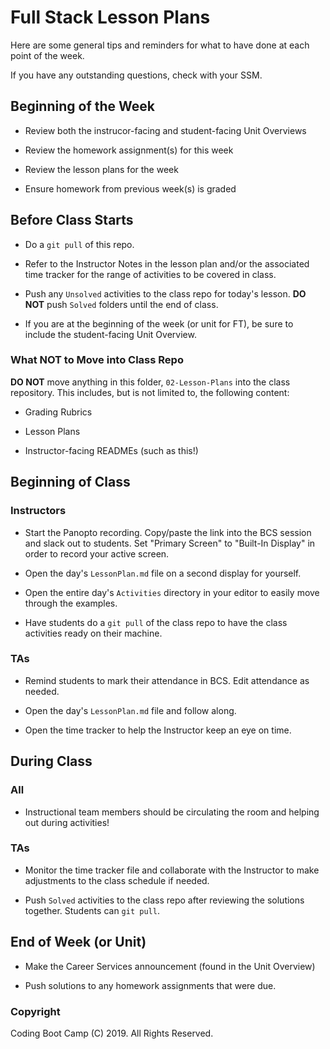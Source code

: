 # Full Stack Lesson Plans

Here are some general tips and reminders for what to have done at each point of the week.

If you have any outstanding questions, check with your SSM.

## Beginning of the Week

- Review both the instrucor-facing and student-facing Unit Overviews

- Review the homework assignment(s) for this week

- Review the lesson plans for the week

- Ensure homework from previous week(s) is graded

## Before Class Starts

- Do a `git pull` of this repo.

- Refer to the Instructor Notes in the lesson plan and/or the associated time tracker for the range of activities to be covered in class.

- Push any `Unsolved` activities to the class repo for today's lesson. **DO NOT** push `Solved` folders until the end of class.

- If you are at the beginning of the week (or unit for FT), be sure to include the student-facing Unit Overview.

### What NOT to Move into Class Repo

**DO NOT** move anything in this folder, `02-Lesson-Plans` into the class repository. This includes, but is not limited to, the following content:

- Grading Rubrics

- Lesson Plans

- Instructor-facing READMEs (such as this!)

## Beginning of Class

### Instructors

- Start the Panopto recording. Copy/paste the link into the BCS session and slack out to students. Set "Primary Screen" to "Built-In Display" in order to record your active screen.

- Open the day's `LessonPlan.md` file on a second display for yourself.

- Open the entire day's `Activities` directory in your editor to easily move through the examples.

- Have students do a `git pull` of the class repo to have the class activities ready on their machine.

### TAs

- Remind students to mark their attendance in BCS. Edit attendance as needed.

- Open the day's `LessonPlan.md` file and follow along.

- Open the time tracker to help the Instructor keep an eye on time.

## During Class

### All

- Instructional team members should be circulating the room and helping out during activities!

### TAs

- Monitor the time tracker file and collaborate with the Instructor to make adjustments to the class schedule if needed.

- Push `Solved` activities to the class repo after reviewing the solutions together. Students can `git pull`.

## End of Week (or Unit)

- Make the Career Services announcement (found in the Unit Overview)

- Push solutions to any homework assignments that were due.

### Copyright

Coding Boot Camp (C) 2019. All Rights Reserved.
